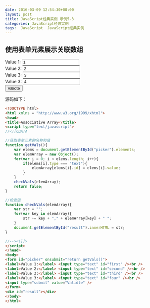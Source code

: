 ```yaml
---
date: 2016-03-09 12:54:30+00:00
layout: post
title: JavaScript经典实例 示例5-3
categories: JavaScript经典实例
tags:  JavaScript  JavaScript经典实例
---
```


使用表单元素展示关联数组
----------------

<html xmlns = "http://www.w3.org/1999/xhtml">
<head>
<title>Associative Array</title>
<script type="text/javascript">
//<![CDATA

//获取表单元素的名称和值
function getVals(){
    var elems = document.getElementById("picker").elements;
    var elemArray = new Object();
    for(var i = 0; i < elems.length; i++){
        if(elems[i].type === "text"){
            elemArray[elems[i].id] = elems[i].value;
        }
    }
    checkVals(elemArray);
    return false;
}

//检查值
function checkVals(elemArray){
    var str = "";
    for(var key in elemArray){
        str += key + "," + elemArray[key] + " ";
    }
    document.getElementById("result").innerHTML = str;
}

//--><!]]>
</script>
</head>
<body>
<form id="picker" onsubmit="return getVals()">
<label>Value 1:</label> <input type="text" id="first" placeholder="1" value="1"/><br />
<label>Value 2:</label> <input type="text" id="second" placeholder="2" value="2"/><br />
<label>Value 3:</label> <input type="text" id="third" placeholder="3" value="3"/><br />
<label>Value 3:</label> <input type="text" id="four" placeholder="4" value="4"/><br />
<input type="submit" value="Validte" />
</form>
<div id="result"></div>
</body>
</html>

源码如下：

``` html
<!DOCTYPE html>
<html xmlns = "http://www.w3.org/1999/xhtml">
<head>
<title>Associative Array</title>
<script type="text/javascript">
//<![CDATA

//获取表单元素的名称和值
function getVals(){
    var elems = document.getElementById("picker").elements;
    var elemArray = new Object();
    for(var i = 0; i < elems.length; i++){
        if(elems[i].type === "text"){
            elemArray[elems[i].id] = elems[i].value;
        }
    }
    checkVals(elemArray);
    return false;
}

//检查值
function checkVals(elemArray){
    var str = "";
    for(var key in elemArray){
        str += key + "," + elemArray[key] + " ";
    }
    document.getElementById("result").innerHTML = str;
}

//--><!]]>
</script>
</head>
<body>
<form id="picker" onsubmit="return getVals()">
<label>Value 1:</label> <input type="text" id="first" /><br />
<label>Value 2:</label> <input type="text" id="second" /><br />
<label>Value 3:</label> <input type="text" id="third" /><br />
<label>Value 3:</label> <input type="text" id="four" /><br />
<input type="submit" value="Validte" />
</form>
<div id="result"></div>
</body>
</html>
``` 

